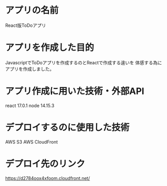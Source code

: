 # アプリの名前
React版ToDoアプリ

# アプリを作成した目的
JavascriptでToDoアプリを作成するのとReactで作成する違いを
体感する為にアプリを作成しました。

# アプリ作成に用いた技術・外部API
react   17.0.1
node   14.15.3

# デプロイするのに使用した技術
AWS S3
AWS CloudFront

# デプロイ先のリンク
https://d2784oox4xfoom.cloudfront.net/